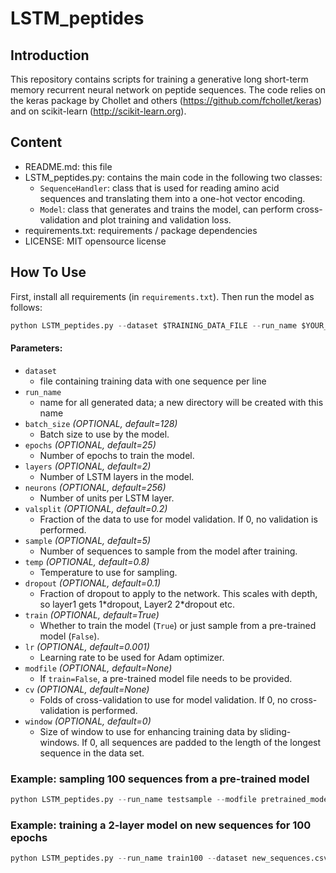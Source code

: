 # LSTM_peptides
## Introduction
This repository contains scripts for training a generative long short-term memory recurrent neural network on peptide sequences. 
The code relies on the keras package by Chollet and others (https://github.com/fchollet/keras) and on scikit-learn (http://scikit-learn.org).

## Content
- README.md: this file
- LSTM_peptides.py: contains the main code in the following two classes:
  - `SequenceHandler`: class that is used for reading amino acid sequences and translating them into a one-hot vector encoding. 
  - `Model`: class that generates and trains the model, can perform cross-validation and plot training and validation loss.
 - requirements.txt: requirements / package dependencies
 - LICENSE: MIT opensource license

## How To Use
First, install all requirements (in `requirements.txt`). Then run the model as follows:

``` python
python LSTM_peptides.py --dataset $TRAINING_DATA_FILE --run_name $YOUR_RUN_NAME  $FURTHER_OPTIONAL_PARAMETERS
```

#### Parameters:
- `dataset`
  - file containing training data with one sequence per line
- `run_name`
  - name for all generated data; a new directory will be created with this name
- `batch_size` *(OPTIONAL, default=128)*
  - Batch size to use by the model.
- `epochs` *(OPTIONAL, default=25)*
  - Number of epochs to train the model.
- `layers` *(OPTIONAL, default=2)*
  - Number of LSTM layers in the model. 
- `neurons` *(OPTIONAL, default=256)*
  - Number of units per LSTM layer.
- `valsplit` *(OPTIONAL, default=0.2)*
  - Fraction of the data to use for model validation. If 0, no validation is performed.
- `sample` *(OPTIONAL, default=5)*
  - Number of sequences to sample from the model after training.
- `temp` *(OPTIONAL, default=0.8)*
  - Temperature to use for sampling.
- `dropout` *(OPTIONAL, default=0.1)*
  - Fraction of dropout to apply to the network. This scales with depth, so layer1 gets 1\*dropout, Layer2 2\*dropout 
  etc.
- `train` *(OPTIONAL, default=True)*
  - Whether to train the model (`True`) or just sample from a pre-trained model (`False`).
- `lr` *(OPTIONAL, default=0.001)*
  - Learning rate to be used for Adam optimizer.
- `modfile` *(OPTIONAL, default=None)*
  - If `train=False`, a pre-trained model file needs to be provided.
- `cv` *(OPTIONAL, default=None)*
  - Folds of cross-validation to use for model validation. If 0, no cross-validation is performed.
- `window` *(OPTIONAL, default=0)*
  - Size of window to use for enhancing training data by sliding-windows. If 0, all sequences are padded to the 
  length of the longest sequence in the data set.

### Example: sampling 100 sequences from a pre-trained model
``` python
python LSTM_peptides.py --run_name testsample --modfile pretrained_model/checkpoint/model_epoch_99.hdf5 --train False --sample 100
```

### Example: training a 2-layer model on new sequences for 100 epochs
``` python
python LSTM_peptides.py --run_name train100 --dataset new_sequences.csv --layers 2 --epochs 100
```
